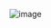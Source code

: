 ![image](https://github.com/maxsim86/Booking-Bilik-Metting/assets/309479/6c114755-5b12-49ae-aedf-b98992b16a36)
